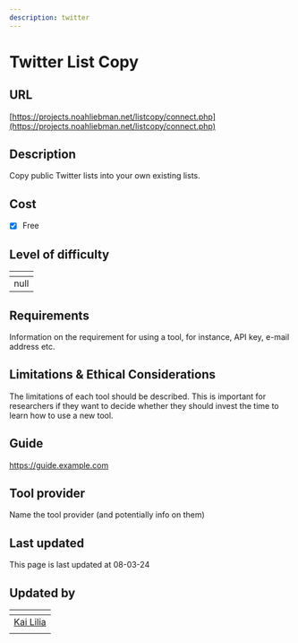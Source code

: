 ```yaml
---
description: twitter
---
```


# Twitter List Copy

## URL

[https://projects.noahliebman.net/listcopy/connect.php](https://projects.noahliebman.net/listcopy/connect.php)

## Description

Copy public Twitter lists into your own existing lists.

## Cost

* [x] Free

## Level of difficulty

<table><thead><tr><th data-type="rating" data-max="5"></th></tr></thead><tbody><tr><td>null</td></tr></tbody></table>

## Requirements

Information on the requirement for using a tool, for instance, API key, e-mail address etc.

## Limitations & Ethical Considerations

The limitations of each tool should be described. This is important for researchers if they want to decide whether they should invest the time to learn how to use a new tool.

## Guide

https://guide.example.com

## Tool provider

Name the tool provider (and potentially info on them)

## Last updated

This page is last updated at 08-03-24

## Updated by

<table><thead><tr><th data-type="users" data-multiple></th></tr></thead><tbody><tr><td><a href="https://app.gitbook.com/u/sJIljbKbFva9PHVVmkcbA9IcbRj1">Kai Lilia</a></td></tr><tr><td></td></tr></tbody></table>

